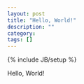 ```yaml
---
layout: post
title: "Hello, World!"
description: ""
category: 
tags: []
---
```

{% include JB/setup %}

Hello, World!